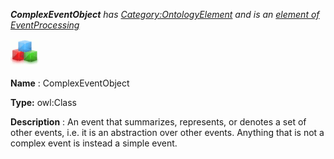 ___ComplexEventObject__ 
 has
 [Category:OntologyElement](../../Category/OntologyElement "Category:OntologyElement") 
 and is an
 [element of](../../Property/ElementOf "Property:ElementOf") 
[EventProcessing](../../Submissions/EventProcessing "Submissions:EventProcessing")_




  





[![Class](../images/thumb/2/27/Class.gif/45px-Class.gif)](../../Image/Class.gif "Class")


__Name__ 
 : ComplexEventObject
 



__Type:__ 
 owl:Class
 



__Description__ 
 : An event that summarizes, represents, or denotes a set of other events, i.e. it is an abstraction over other events. Anything that is not a complex event is instead a simple event.